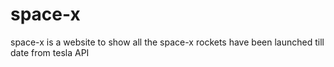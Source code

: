 # space-x
space-x is  a website to show all the space-x rockets have been launched till date from tesla API
